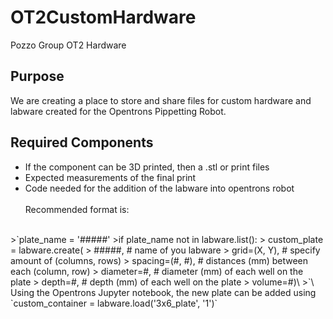# OT2CustomHardware
Pozzo Group OT2 Hardware 

## Purpose
We are creating a place to store and share files for custom hardware and labware created for the Opentrons Pippetting Robot. 

## Required Components
- If the component can be 3D printed, then a .stl or print files
- Expected measurements of the final print
- Code needed for the addition of the labware into opentrons robot\
\
Recommended format is:
</br>
>`plate_name = '#####'
>if plate_name not in labware.list():
>    custom_plate = labware.create(
>        #####,                    # name of you labware
>        grid=(X, Y),                    # specify amount of (columns, rows)
>        spacing=(#, #),               # distances (mm) between each (column, row)
>        diameter=#,                     # diameter (mm) of each well on the plate
>        depth=#,                       # depth (mm) of each well on the plate
>        volume=#)\
>`\
 Using the Opentrons Jupyter notebook, the new plate can be added using `custom_container = labware.load('3x6_plate', '1')`
